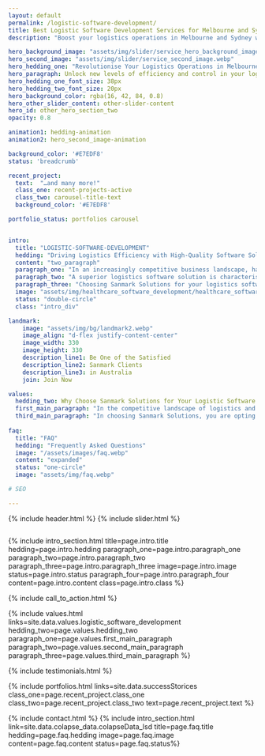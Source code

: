 ```yaml
---
layout: default
permalink: /logistic-software-development/
title: Best Logistic Software Development Services for Melbourne and Sydney
description: "Boost your logistics operations in Melbourne and Sydney with Sanmark Solutions, offering the best in logistic software development services."

hero_background_image: "assets/img/slider/service_hero_background_image.webp.webp"
hero_second_image: "assets/img/slider/service_second_image.webp"
hero_hedding_one: "Revolutionise Your Logistics Operations in Melbourne & Sydney with Sanmark Solutions"
hero_paragraph: Unlock new levels of efficiency and control in your logistics with our tailor-made software solutions. At Sanmark Solutions, we offer robust and scalable logistics software development services, crafted to meet the unique needs of businesses in Melbourne and Sydney. Harness the power of technology to streamline operations, reduce costs, and stay ahead in the dynamic world of logistics.
hero_hedding_one_font_size: 38px
hero_hedding_two_font_size: 20px
hero_background_color: rgba(16, 42, 84, 0.8)
hero_other_slider_content: other-slider-content
hero_id: other_hero_section_two
opacity: 0.8

animation1: hedding-animation
animation2: hero_second_image-animation

background_color: '#E7EDF8'
status: 'breadcrumb' 

recent_project: 
  text:  "…and many more!"
  class_one: recent-projects-active
  class_two: carousel-title-text
  background_color: '#E7EDF8'

portfolio_status: portfolios carousel


intro:
  title: "LOGISTIC-SOFTWARE-DEVELOPMENT"
  hedding: "Driving Logistics Efficiency with High-Quality Software Solutions in Melbourne & Sydney"
  content: "two_paragraph"
  paragraph_one: "In an increasingly competitive business landscape, having robust logistics software is no longer just an advantage; it's a necessity. Logistics software streamlines your supply chain processes, reducing operational costs and boosting overall efficiency. It also offers improved visibility into your operations, enabling real-time tracking, better resource allocation, and efficient route planning. With logistics software, businesses in Melbourne and Sydney can enhance their customer service by ensuring timely deliveries, reducing errors, and providing reliable tracking information. It gives companies the power they need to adjust to shifting market dynamics, assuring their resilience and competitiveness in any circumstance." 
  paragraph_two: "A superior logistics software solution is characterised by a range of advanced features designed to simplify and optimise your logistics operations. It includes robust inventory management capabilities, providing real-time information about stock levels, locations, and movement. An ideal logistics software also features order tracking, offering transparency and improving customer satisfaction. Route optimisation ensures efficient use of resources and timely deliveries, while real-time analytics enables businesses to make informed decisions based on data. It should also be scalable, allowing your business to grow without worrying about outgrowing your software. Furthermore, seamless integration with existing systems minimises disruptions and ensures a smooth transition."
  paragraph_three: "Choosing Sanmark Solutions for your logistics software development brings a host of benefits. Our team of veteran software engineers and UX designers possess invaluable expertise and comprehensive comprehension of the market empowering us to create superior quality, personalised software solutions that are customised according to your distinct business needs. We embrace a customer-oriented methodology that centres around accommodating your requests and preferences delivering solutions that not only fulfil but excel beyond your expectations. Our software programmes are dependable, adaptable, and loaded with the most recent features to keep your company on the cutting edge. Sanmark Solutions is the right partner for organisations in Melbourne and Sydney wishing to reinvent their logistics operations thanks to our dedication to quality, innovation, and client satisfaction."
  image: "assets/img/healthcare_software_development/healthcare_software.webp"
  status: "double-circle"
  class: "intro_div"

landmark:
    image: "assets/img/bg/landmark2.webp"
    image_align: "d-flex justify-content-center"
    image_width: 330
    image_height: 330
    description_line1: Be One of the Satisfied
    description_line2: Sanmark Clients
    description_line3: in Australia
    join: Join Now

values:
  hedding_two: Why Choose Sanmark Solutions for Your Logistic Software Solution Requirement in Melbourne and Sydney
  first_main_paragraph: "In the competitive landscape of logistics and transportation, businesses require partners that understand their unique needs and provide tailored solutions. Sanmark Solutions stands out as a source of premium, custom logistics software intended to enhance your business processes and increase productivity. We are committed to producing outstanding results that support the achievement of your business goals as your technology partner."
  third_main_paragraph: "In choosing Sanmark Solutions, you are opting for a reliable partner committed to your success. We combine our deep industry knowledge, technological expertise, and customer-centric approach to deliver logistics software solutions that truly make a difference. Start your journey towards enhanced operational efficiency and improved customer satisfaction with us today. Together, we can revolutionise your logistics operations and set a new standard in your industry."
  
faq:
  title: "FAQ"
  hedding: "Frequently Asked Questions"
  image: "/assets/images/faq.webp"
  content: "expanded"
  status: "one-circle"
  image: "assets/img/faq.webp"

# SEO

---
```


{% include header.html %}
{% include slider.html %}

<div style="margin-top:-50px; background-color:{{page.background_color}};" >
    <div style="height:50px"></div>
    </div>

{% include intro_section.html  title=page.intro.title hedding=page.intro.hedding
      paragraph_one=page.intro.paragraph_one paragraph_two=page.intro.paragraph_two paragraph_three=page.intro.paragraph_three image=page.intro.image status=page.intro.status paragraph_four=page.intro.paragraph_four content=page.intro.content class=page.intro.class %}

{% include call_to_action.html %}

{% include values.html links=site.data.values.logistic_software_development hedding_two=page.values.hedding_two paragraph_one=page.values.first_main_paragraph paragraph_two=page.values.second_main_paragraph paragraph_three=page.values.third_main_paragraph %}

{% include testimonials.html %}

{% include portfolios.html links=site.data.successStorices class_one=page.recent_project.class_one class_two=page.recent_project.class_two text=page.recent_project.text %}

{% include contact.html %}
{% include intro_section.html link=site.data.colapse_data.colapseData_lsd title=page.faq.title hedding=page.faq.hedding image=page.faq.image content=page.faq.content status=page.faq.status%}

<script>
  $(document).ready(function () {
      var owl1 = $('#carouselOne .owl-carousel'); // Target the first carousel
      owl1.owlCarousel();
      $('#carouselOne .customNextBtn').click(function () { // Target the next button of the first carousel
          owl1.trigger('next.owl.carousel');
      });
      $('#carouselOne .customPrevBtn').click(function () { // Target the previous button of the first carousel
          owl1.trigger('prev.owl.carousel', [300]);
      });
  });

  $(document).ready(function () {
      var owl2 = $('#carouselTwo .owl-carousel'); // Target the second carousel
      owl2.owlCarousel();
      $('#carouselTwo .customNextBtn').click(function () { // Target the next button of the second carousel
          owl2.trigger('next.owl.carousel');
      });
      $('#carouselTwo .customPrevBtn').click(function () { // Target the previous button of the second carousel
          owl2.trigger('prev.owl.carousel', [300]);
      });
  });

  function setCardHeights() {
      // Reset card heights
      $('.value-card').height('auto');

      // Initialize variables
      let maxHeight = 0;

      // Find the maximum height among the cards
      $('.value-card').each(function () {
        const cardHeight = $(this).outerHeight();
        maxHeight = Math.max(maxHeight, cardHeight);
      });

      // Set the maximum height to all the cards
      $('.value-card').height(maxHeight);
    }

    // Call the function initially and on window resize
    $(window).on('load resize', function () {
      setCardHeights();
    });

  $(document).ready(function() {
    $("#owl-demo").owlCarousel({
    autoPlay: 3000, //Set AutoPlay to 3 seconds
    items : 4,
    itemsDesktop : [1199,3],
    itemsDesktopSmall : [979,3]
  });
});
</script>
